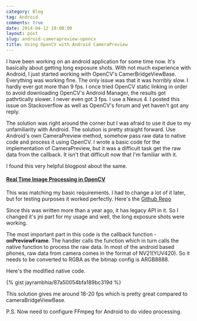 ```yaml
---
category: Blog
tag: Android
comments: true
date: 2014-04-12 19:00:00
layout: post
slug: android-camerapreview-opencv
title: Using OpenCV with Android CameraPreview
---
```


I have been working on an android application for some time now. It's basically about getting long exposure shots. With not much experience with Android, I just started working with OpenCV's CamerBridgeViewBase. Everything was working fine. The only issue was that it was horribly slow. I hardly ever got more than 9 fps. I once tried OpenCV static linking in order to avoid downloading OpenCV's Android Manager, the results got pathrtically slower. I never even got 3 fps. I use a Nexus 4. I posted this issue on Stackoverflow as well as OpenCV's forum and yet haven't got any reply.

The solution was right around the corner but I was afraid to use it due to my unfamiliarity with Android. The solution is pretty straight forward. Use Android's own CameraPreview method, somehow pass raw data to native code and process it using OpenCV. I wrote a basic code for the implementation of CameraPreview, but it was a difficult task get the raw data from the callback. It isn't that difficult now that I'm familiar with it.

I found this very helpful blogpost about the same.

#### [Real Time Image Processing in OpenCV](http://ibuzzlog.blogspot.in/2012/08/how-to-do-real-time-image-processing-in.html)

This was matching my basic requirements. I had to change a lot of it later, but for testing purposes it worked perfectly. Here's the [Github Repo](https://github.com/ikkiChung/MyRealTimeImageProcessing)

Since this was written more than a year ago, it has legacy API in it. So I changed it's jni part for my usage and well, the long exposure shots were working.

The most important part in this code is the callback function - **onPreviewFrame**. The handler calls the function which in turn calls the native function to process the raw data. In most of the android based phones, raw data from camera comes in the format of NV21(YUV420). So it needs to be converted to RGBA as the bitmap config is ARGB8888.

Here's the modified native code.

{% gist jayrambhia/87a50054bfa189bc319d %}

This solution gives me around 18-20 fps which is pretty great compared to cameraBridgeViewBase.

P.S. Now need to configure FFmpeg for Android to do video processing.
